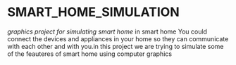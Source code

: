 # SMART_HOME_SIMULATION
*graphics project for simulating smart home*
in smart home You could connect the devices and appliances in your home so 
they can communicate with each other and with you.in this project we are trying 
to simulate some of the feauteres of smart home using computer graphics
